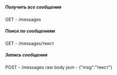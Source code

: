 ##### Получить все сообщения
GET		- /messages

##### Поиск по сообщениям
GET		- /messages/текст

##### Запись сообщения
POST	- /messages
raw body json	-	{"msg":"текст"}
